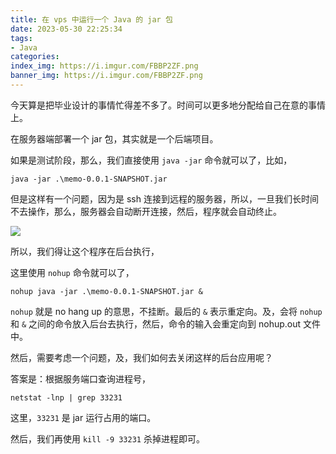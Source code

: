 ```yaml
---
title: 在 vps 中运行一个 Java 的 jar 包
date: 2023-05-30 22:25:34
tags:
- Java
categories:
index_img: https://i.imgur.com/FBBP2ZF.png
banner_img: https://i.imgur.com/FBBP2ZF.png
---
```


今天算是把毕业设计的事情忙得差不多了。时间可以更多地分配给自己在意的事情上。

在服务器端部署一个 jar 包，其实就是一个后端项目。

如果是测试阶段，那么，我们直接使用 `java -jar` 命令就可以了，比如，

```shell
java -jar .\memo-0.0.1-SNAPSHOT.jar
```

但是这样有一个问题，因为是 ssh 连接到远程的服务器，所以，一旦我们长时间不去操作，那么，服务器会自动断开连接，然后，程序就会自动终止。

![](https://i.imgur.com/QIGlNW1.png)

所以，我们得让这个程序在后台执行，

这里使用 `nohup` 命令就可以了，

```shell
nohup java -jar .\memo-0.0.1-SNAPSHOT.jar &
```

`nohup` 就是 no hang up 的意思，不挂断。最后的 `&` 表示重定向。及，会将 `nohup` 和 `&` 之间的命令放入后台去执行，然后，命令的输入会重定向到 nohup.out 文件中。

然后，需要考虑一个问题，及，我们如何去关闭这样的后台应用呢？

答案是：根据服务端口查询进程号，

```shell
netstat -lnp | grep 33231
```

这里，`33231` 是 jar 运行占用的端口。

然后，我们再使用 `kill -9 33231` 杀掉进程即可。

